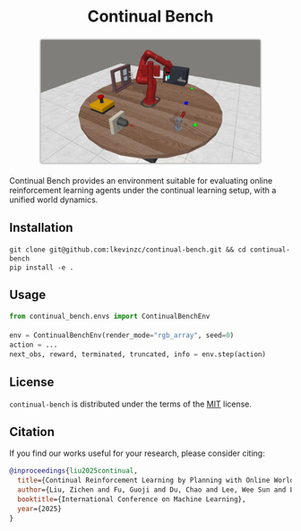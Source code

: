 <div align="center">

# Continual Bench

</div>

<p align="center">
  <img src="./illustration.jpg" width=80%/>
</p>

Continual Bench provides an environment suitable for evaluating online reinforcement learning agents under the continual learning setup, with a unified world dynamics.

## Installation

```console
git clone git@github.com:lkevinzc/continual-bench.git && cd continual-bench
pip install -e .
```

## Usage

```python
from continual_bench.envs import ContinualBenchEnv

env = ContinualBenchEnv(render_mode="rgb_array", seed=0)
action = ...
next_obs, reward, terminated, truncated, info = env.step(action)
```

## License

`continual-bench` is distributed under the terms of the [MIT](https://spdx.org/licenses/MIT.html) license.

## Citation

If you find our works useful for your research, please consider citing:

```bibtex
@inproceedings{liu2025continual,
  title={Continual Reinforcement Learning by Planning with Online World Models},
  author={Liu, Zichen and Fu, Guoji and Du, Chao and Lee, Wee Sun and Lin, Min},
  booktitle={International Conference on Machine Learning},
  year={2025}
}
```
